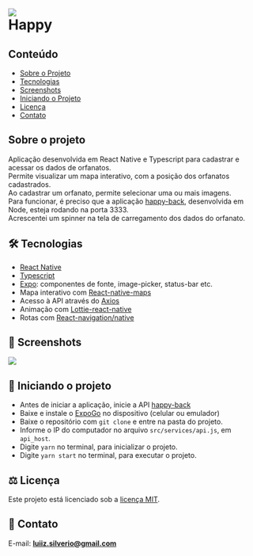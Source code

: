 # ![](https://github.com/luiizsilverio/happy-react-native/blob/main/src/images/marker.svg)<br />Happy
## Conteúdo
* [Sobre o Projeto](#sobre-o-projeto)
* [Tecnologias](#hammer_and_wrench-tecnologias)
* [Screenshots](#camera_flash-screenshots)
* [Iniciando o Projeto](#car-Iniciando-o-projeto)
* [Licença](#balance_scale-licença)
* [Contato](#email-contato)

## Sobre o projeto
Aplicação desenvolvida em React Native e Typescript para cadastrar e acessar os dados de orfanatos.<br />
Permite visualizar um mapa interativo, com a posição dos orfanatos cadastrados.<br />
Ao cadastrar um orfanato, permite selecionar uma ou mais imagens.<br />
Para funcionar, é preciso que a aplicação [happy-back](https://github.com/luiizsilverio/happy-back), desenvolvida em Node, esteja rodando na porta 3333.<br />
Acrescentei um spinner na tela de carregamento dos dados do orfanato.<br />

## :hammer_and_wrench: Tecnologias
* <ins>React Native</ins>
* <ins>Typescript</ins>
* <ins>Expo</ins>: componentes de fonte, image-picker, status-bar etc.
* Mapa interativo com <ins>React-native-maps</ins>
* Acesso à API através do <ins>Axios</ins>
* Animação com <ins>Lottie-react-native</ins>
* Rotas com <ins>React-navigation/native</ins>

## :camera_flash: Screenshots
![](https://github.com/luiizsilverio/happy-react-native/blob/main/assets/happy.gif)

## :car: Iniciando o projeto
* Antes de iniciar a aplicação, inicie a API [happy-back](https://github.com/luiizsilverio/happy-back)
* Baixe e instale o <ins>ExpoGo</ins> no dispositivo (celular ou emulador)
* Baixe o repositório com ``` git clone ``` e entre na pasta do projeto.
* Informe o IP do computador no arquivo ``` src/services/api.js ```, em ``` api_host ```.
* Digite ``` yarn ``` no terminal, para inicializar o projeto.
* Digite ``` yarn start ``` no terminal, para executar o projeto.

## :balance_scale: Licença
Este projeto está licenciado sob a [licença MIT](LICENSE).

## :email: Contato

E-mail: [**luiiz.silverio@gmail.com**](mailto:luiiz.silverio@gmail.com)
